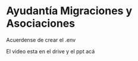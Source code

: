 # Ayudantía Migraciones y Asociaciones

Acuerdense de crear el .env

El video esta en el drive y el ppt acá
